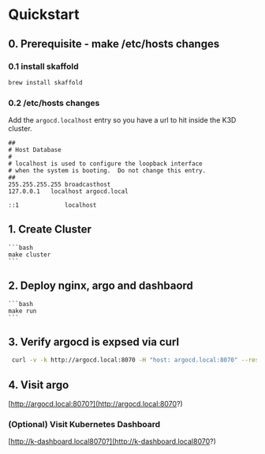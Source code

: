 # Quickstart

## 0. Prerequisite - make /etc/hosts changes 

### 0.1 install skaffold

```bash
brew install skaffold
```

### 0.2 /etc/hosts changes

Add the `argocd.localhost` entry so you have a url to hit inside the K3D cluster. 

```
##
# Host Database
#
# localhost is used to configure the loopback interface
# when the system is booting.  Do not change this entry.
##
255.255.255.255	broadcasthost
127.0.0.1	localhost argocd.local

::1             localhost
```

## 1. Create Cluster

    ```bash
    make cluster
    ```

## 2. Deploy nginx, argo and dashbaord

    ```bash
    make run
    ``` 

## 3. Verify argocd is expsed via curl

```bash
 curl -v -k http://argocd.local:8070 -H "host: argocd.local:8070" --resolve argocd.local:8070:127.0.0.1
 ```

## 4. Visit argo

[http://argocd.local:8070?](http://argocd.local:8070?)


### (Optional) Visit Kubernetes Dashboard

[http://k-dashboard.local8070?](http://k-dashboard.local8070?)
